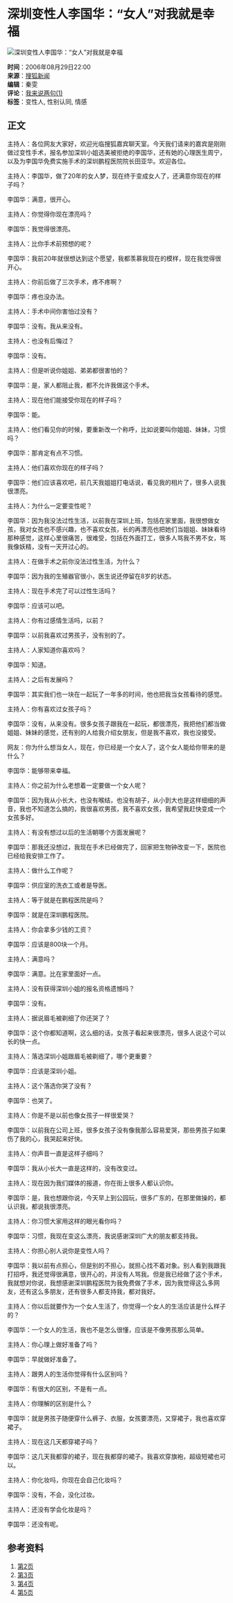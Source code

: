 # 深圳变性人李国华：“女人”对我就是幸福

![深圳变性人李国华：“女人”对我就是幸福](https://photocdn.sohu.com/20060830/Img245078041.jpg)

**时间**：2006年08月29日22:00  
**来源**：[搜狐新闻](https://news.sohu.com/)  
**编辑**：秦雯  
**评论**：[我来说两句(1)](https://comment2.news.sohu.com/viewcomments.action?id=245060373)  
**标签**：变性人, 性别认同, 情感

## 正文

主持人：各位网友大家好，欢迎光临搜狐嘉宾聊天室。今天我们请来的嘉宾是刚刚做过变性手术，报名参加深圳小姐选美被拒绝的李国华，还有她的心理医生周宁，以及为李国华免费实施手术的深圳鹏程医院院长田亚华。欢迎各位。

主持人：李国华，做了20年的女人梦，现在终于变成女人了，还满意你现在的样子吗？

李国华：满意，很开心。

主持人：你觉得你现在漂亮吗？

李国华：我觉得很漂亮。

主持人：比你手术前预想的呢？

李国华：我前20年就很想达到这个愿望，我都羡慕我现在的模样，现在我觉得很开心。

主持人：你前后做了三次手术，疼不疼啊？

李国华：疼也没办法。

主持人：手术中间你害怕过没有？

李国华：没有。我从来没有。

主持人：也没有后悔过？

李国华：没有。

主持人：但是听说你姐姐、弟弟都很害怕的？

李国华：是，家人都阻止我，都不允许我做这个手术。

主持人：现在他们能接受你现在的样子吗？

李国华：能。

主持人：他们看见你的时候，要重新改一个称呼，比如说要叫你姐姐、妹妹，习惯吗？

李国华：那肯定有点不习惯。

主持人：他们喜欢你现在的样子吗？

李国华：他们应该喜欢吧，前几天我姐姐打电话说，看见我的相片了，很多人说我很漂亮。

主持人：为什么一定要变性呢？

李国华：因为我没法过性生活，以前我在深圳上班，包括在家里面，我很想做女孩，我对女孩也不感兴趣，也不喜欢女孩，长的再漂亮也把她们当姐姐、妹妹看待那种感觉，这样心里很痛苦，很难受，包括在外面打工，很多人骂我不男不女，骂我像妖精，没有一天开过心的。

主持人：在做手术之前你没法过性生活，为什么？

李国华：因为我的生殖器官很小，医生说还停留在8岁的状态。

主持人：现在手术完了可以过性生活吗？

李国华：应该可以吧。

主持人：你有过感情生活吗，以前？

李国华：以前我喜欢过男孩子，没有别的了。

主持人：人家知道你喜欢吗？

李国华：知道。

主持人：之后有发展吗？

李国华：其实我们也一块在一起玩了一年多的时间，他也把我当女孩看待的感觉。

主持人：你有喜欢过女孩子吗？

李国华：没有，从来没有。很多女孩子跟我在一起玩，都很漂亮，我把他们都当做姐姐、妹妹的感觉，还有别的人给我介绍女朋友，但是我不喜欢，我也没接受。

网友：你为什么想当女人，现在，你已经是一个女人了，这个女人能给你带来的是什么？

李国华：能够带来幸福。

主持人：你之前为什么老想着一定要做一个女人呢？

李国华：因为我从小长大，也没有喉结，也没有胡子，从小到大也是这样细细的声音，我也不知道怎么搞的，我很喜欢男孩，我不喜欢女孩，我希望我赶快变成一个女孩多好。

主持人：有没有想过以后的生活朝哪个方面发展呢？

李国华：那我还没想过，我现在手术已经做完了，回家把生物钟改变一下，医院也已经给我安排工作了。

主持人：做什么工作呢？

李国华：供应室的洗衣工或者是导医。

主持人：等于就是在鹏程医院是吗？

李国华：就是在深圳鹏程医院。

主持人：你会拿多少钱的工资？

李国华：应该是800块一个月。

主持人：满意吗？

李国华：满意。比在家里面好一点。

主持人：没有获得深圳小姐的报名资格遗憾吗？

李国华：没有。

主持人：据说眉毛被剃细了你还哭了？

李国华：这个你都知道啊，这么细的话，女孩子看起来很漂亮，很多人说这个可以长的快一点。

主持人：落选深圳小姐跟眉毛被剃细了，哪个更重要？

李国华：应该是深圳小姐。

主持人：这个落选你哭了没有？

李国华：也哭了。

主持人：你是不是以前也像女孩子一样很爱哭？

李国华：以前我在公司上班，很多女孩子没有像我那么容易爱哭，那些男孩子如果伤了我的心，我哭起来好快。

主持人：你声音一直是这样子细吗？

李国华：我从小长大一直是这样的，没有改变过。

主持人：现在因为我们媒体的报道，你在街上很多人都认识你。

李国华：是，我也想跟你说，今天早上到公园玩，很多广东的，在那里做操的，都认识我，都说我很漂亮。

主持人：你习惯大家用这样的眼光看你吗？

李国华：习惯，我现在变这么漂亮，我说感谢深圳广大的朋友都支持我。

主持人：你担心别人说你是变性人吗？

李国华：我以前有点担心，但是别的不担心，就担心找不着对象。别人看到我跟我打招呼，我还觉得很满意，很开心的，并没有人骂我。但是我已经做了这个手术，我就想对你说，我想感谢深圳鹏程医院为我免费做了手术，因为我觉得这么多网友，还有这么多朋友，还有很多人都支持我，都对我好。

主持人：你以后就要作为一个女人生活了，你觉得一个女人的生活应该是什么样子的？

李国华：一个女人的生活，我也不是怎么很懂，应该是不像男孩那么简单。

主持人：你心理上做好准备了吗？

李国华：早就做好准备了。

主持人：跟男人的生活你觉得有什么区别吗？

李国华：有很大的区别，不是有一点。

主持人：你理解的区别是什么？

李国华：就是男孩子随便穿什么裤子、衣服，女孩要漂亮，又穿裙子，我也喜欢穿裙子。

主持人：现在这几天都穿裙子吗？

李国华：这几天我都穿的裙子，现在我都穿的裙子。我喜欢穿旗袍，超级短裙也可以。

主持人：你化妆吗，你现在会自己化妆吗？

李国华：没有，不会，没化过妆。

主持人：还没有学会化妆是吗？

李国华：还没有呢。 

## 参考资料
1. [第2页](https://news.sohu.com/20060829/n245060373_1.shtml)
2. [第3页](https://news.sohu.com/20060829/n245060373_2.shtml)
3. [第4页](https://news.sohu.com/20060829/n245060373_3.shtml)
4. [第5页](https://news.sohu.com/20060829/n245060373_4.shtml)